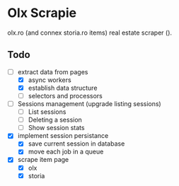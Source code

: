 # Olx Scrapie

olx.ro (and connex storia.ro items) real estate scraper ().

## Todo
- [ ] extract data from pages
  - [x] async workers
  - [x] establish data structure
  - [ ] selectors and processors

- [ ] Sessions management (upgrade listing sessions)
  - [ ] List sessions
  - [ ] Deleting a session
  - [ ] Show session stats

- [x] implement session persistance
  - [x] save current session in database
  - [x] move each job in a queue

- [x] scrape item page
  - [x] olx
  - [x] storia
